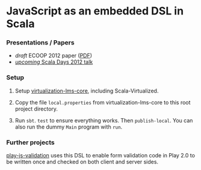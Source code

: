 # JavaScript as an embedded DSL in Scala #

### Presentations / Papers

* _draft_ ECOOP 2012 paper ([PDF](http://dl.dropbox.com/u/12870350/article.pdf))
* [_upcoming_ Scala Days 2012 talk](http://days2012.scala-lang.org/node/383)

### Setup

1. Setup [virtualization-lms-core](http://github.com/gkossakowski/virtualization-lms-core), including Scala-Virtualized.

2. Copy the file `local.properties` from virtualization-lms-core to this root project directory.

3. Run `sbt`. `test` to ensure everything works. Then `publish-local`. You can also run the dummy `Main` program with `run`.

### Further projects

[play-js-validation](http://github.com/namin/play-js-validation) uses this DSL to enable form validation code in Play 2.0 to be written once and checked on both client and server sides.